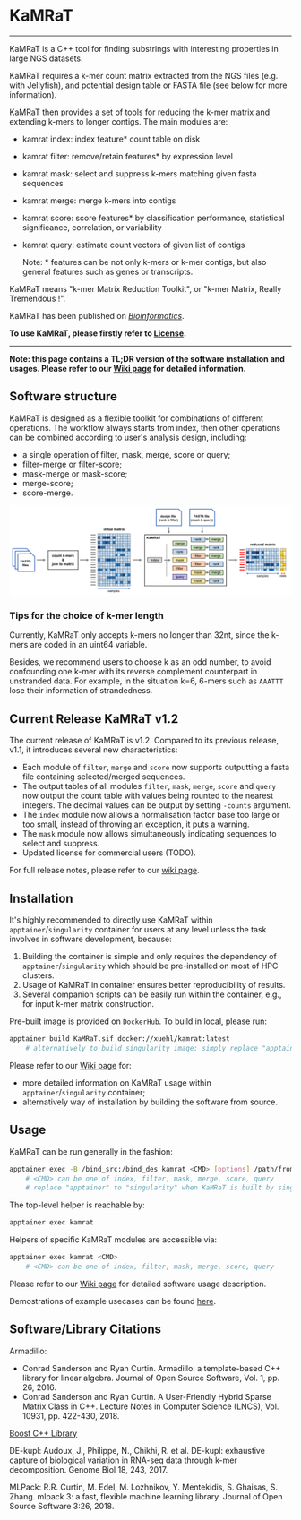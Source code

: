 # KaMRaT

-----
KaMRaT is a C++ tool for finding substrings with interesting properties in large NGS datasets. 

KaMRaT requires a k-mer count matrix extracted from the NGS files (e.g. with Jellyfish), and potential design table or FASTA file (see below for more information). 

KaMRaT then provides a set of tools for reducing the k-mer matrix and extending k-mers to longer contigs. The main modules are:

- kamrat index: index feature* count table on disk
- kamrat filter: remove/retain features* by expression level 
- kamrat mask: select and suppress k-mers matching given fasta sequences
- kamrat merge: merge k-mers into contigs
- kamrat score: score features* by classification performance, statistical significance, correlation, or variability 
- kamrat query: estimate count vectors of given list of contigs

  Note: \*	features can be not only k-mers or k-mer contigs, but also general features such as genes or transcripts.

KaMRaT means "k-mer Matrix Reduction Toolkit", or "k-mer Matrix, Really Tremendous !".

KaMRaT has been published on [*Bioinformatics*](https://academic.oup.com/bioinformatics/article/40/3/btae090/7623008).

**To use KaMRaT, please firstly refer to [License](License.pdf).**

-----

**Note: this page contains a TL;DR version of the software installation and usages. Please refer to our [Wiki page](https://github.com/Transipedia/KaMRaT/wiki) for detailed information.**

## Software structure
KaMRaT is designed as a flexible toolkit for combinations of different operations. The workflow always starts from index, then other operations can be combined according to user's analysis design, including:

- a single operation of filter, mask, merge, score or query;
- filter-merge or filter-score;
- mask-merge or mask-score;
- merge-score;
- score-merge.

![workflow](./docs/workflow.png)

### Tips for the choice of k-mer length
Currently, KaMRaT only accepts k-mers no longer than 32nt, since the k-mers are coded in an uint64 variable.

Besides, we recommend users to choose k as an odd number, to avoid confounding one k-mer with its reverse complement counterpart in unstranded data. For example, in the situation k=6, 6-mers such as `AAATTT` lose their information of strandedness.


## Current Release KaMRaT v1.2
The current release of KaMRaT is v1.2. Compared to its previous release, v1.1, it introduces several new characteristics:
- Each module of `filter`, `merge` and `score` now supports outputting a fasta file containing selected/merged sequences.
- The output tables of all modules `filter`, `mask`, `merge`, `score` and `query` now output the count table with values being rounted to the nearest integers. The decimal values can be output by setting `-counts` argument.
- The `index` module now allows a normalisation factor base too large or too small, instead of throwing an exception, it puts a warning.
- The `mask` module now allows simultaneously indicating sequences to select and suppress.
- Updated license for commercial users (TODO).

For full release notes, please refer to our [wiki page](https://github.com/Transipedia/KaMRaT/wiki/General-Descriptions).


## Installation
It's highly recommended to directly use KaMRaT within `apptainer`/`singularity` container for users at any level unless the task involves in software development, because:

1. Building the container is simple and only requires the dependency of `apptainer`/`singularity` which should be pre-installed on most of HPC clusters.
2. Usage of KaMRaT in container ensures better reproducibility of results.
3. Several companion scripts can be easily run within the container, e.g., for input k-mer matrix construction.

Pre-built image is provided on `DockerHub`. To build in local, please run:

```bash
apptainer build KaMRaT.sif docker://xuehl/kamrat:latest
    # alternatively to build singularity image: simply replace "apptainer" to "singularity"
```

Please refer to our [Wiki page](https://github.com/Transipedia/KaMRaT/wiki/Software-Installation) for:
- more detailed information on KaMRaT usage within `apptainer`/`singularity` container;
- alternatively way of installation by building the software from source.

## Usage
KaMRaT can be run generally in the fashion:

``` bash
apptainer exec -B /bind_src:/bind_des kamrat <CMD> [options] /path/from/{bind_des}/to/input/kmer/table 
    # <CMD> can be one of index, filter, mask, merge, score, query
    # replace "apptainer" to "singularity" when KaMRaT is built by singularity
```

The top-level helper is reachable by:

``` bash
apptainer exec kamrat
```

Helpers of specific KaMRaT modules are accessible via:

``` bash
apptainer exec kamrat <CMD>
    # <CMD> can be one of index, filter, mask, merge, score, query
```

Please refer to our [Wiki page](https://github.com/Transipedia/KaMRaT/wiki/Software-Usage) for detailed software usage description.

Demostrations of example usecases can be found [here](https://github.com/Transipedia/KaMRaT/wiki/Workflow-Demos).

## Software/Library Citations

Armadillo:

+ Conrad Sanderson and Ryan Curtin. Armadillo: a template-based C++ library for linear algebra. Journal of Open Source Software, Vol. 1, pp. 26, 2016.
+ Conrad Sanderson and Ryan Curtin. A User-Friendly Hybrid Sparse Matrix Class in C++. Lecture Notes in Computer Science (LNCS), Vol. 10931, pp. 422-430, 2018.

[Boost C++ Library](https://www.boost.org/)

DE-kupl: Audoux, J., Philippe, N., Chikhi, R. et al. DE-kupl: exhaustive capture of biological variation in RNA-seq data through k-mer decomposition. Genome Biol 18, 243, 2017.

MLPack: R.R. Curtin, M. Edel, M. Lozhnikov, Y. Mentekidis, S. Ghaisas, S. Zhang. mlpack 3: a fast, flexible machine learning library. Journal of Open Source Software 3:26, 2018.

